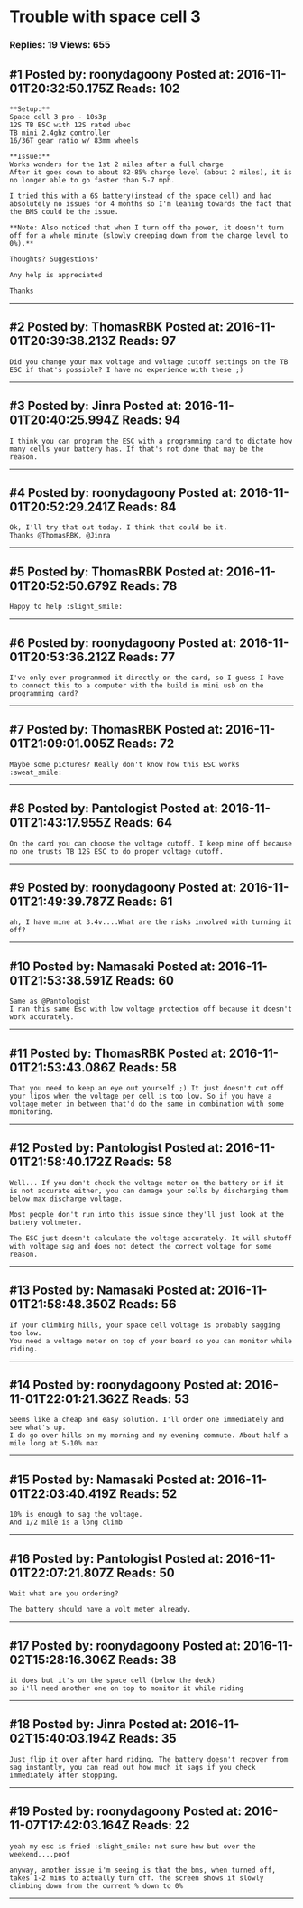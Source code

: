 # Trouble with space cell 3

### Replies: 19 Views: 655

## \#1 Posted by: roonydagoony Posted at: 2016-11-01T20:32:50.175Z Reads: 102

```
**Setup:**
Space cell 3 pro - 10s3p
12S TB ESC with 12S rated ubec
TB mini 2.4ghz controller
16/36T gear ratio w/ 83mm wheels

**Issue:** 
Works wonders for the 1st 2 miles after a full charge
After it goes down to about 82-85% charge level (about 2 miles), it is no longer able to go faster than 5-7 mph.

I tried this with a 6S battery(instead of the space cell) and had absolutely no issues for 4 months so I'm leaning towards the fact that the BMS could be the issue.

**Note: Also noticed that when I turn off the power, it doesn't turn off for a whole minute (slowly creeping down from the charge level to 0%).**

Thoughts? Suggestions?

Any help is appreciated

Thanks
```

---
## \#2 Posted by: ThomasRBK Posted at: 2016-11-01T20:39:38.213Z Reads: 97

```
Did you change your max voltage and voltage cutoff settings on the TB ESC if that's possible? I have no experience with these ;)
```

---
## \#3 Posted by: Jinra Posted at: 2016-11-01T20:40:25.994Z Reads: 94

```
I think you can program the ESC with a programming card to dictate how many cells your battery has. If that's not done that may be the reason.
```

---
## \#4 Posted by: roonydagoony Posted at: 2016-11-01T20:52:29.241Z Reads: 84

```
Ok, I'll try that out today. I think that could be it.
Thanks @ThomasRBK, @Jinra
```

---
## \#5 Posted by: ThomasRBK Posted at: 2016-11-01T20:52:50.679Z Reads: 78

```
Happy to help :slight_smile:
```

---
## \#6 Posted by: roonydagoony Posted at: 2016-11-01T20:53:36.212Z Reads: 77

```
I've only ever programmed it directly on the card, so I guess I have to connect this to a computer with the build in mini usb on the programming card?
```

---
## \#7 Posted by: ThomasRBK Posted at: 2016-11-01T21:09:01.005Z Reads: 72

```
Maybe some pictures? Really don't know how this ESC works :sweat_smile:
```

---
## \#8 Posted by: Pantologist Posted at: 2016-11-01T21:43:17.955Z Reads: 64

```
On the card you can choose the voltage cutoff. I keep mine off because no one trusts TB 12S ESC to do proper voltage cutoff.
```

---
## \#9 Posted by: roonydagoony Posted at: 2016-11-01T21:49:39.787Z Reads: 61

```
ah, I have mine at 3.4v....What are the risks involved with turning it off?
```

---
## \#10 Posted by: Namasaki Posted at: 2016-11-01T21:53:38.591Z Reads: 60

```
Same as @Pantologist
I ran this same Esc with low voltage protection off because it doesn't work accurately.
```

---
## \#11 Posted by: ThomasRBK Posted at: 2016-11-01T21:53:43.086Z Reads: 58

```
That you need to keep an eye out yourself ;) It just doesn't cut off your lipos when the voltage per cell is too low. So if you have a voltage meter in between that'd do the same in combination with some monitoring.
```

---
## \#12 Posted by: Pantologist Posted at: 2016-11-01T21:58:40.172Z Reads: 58

```
Well... If you don't check the voltage meter on the battery or if it is not accurate either, you can damage your cells by discharging them below max discharge voltage. 

Most people don't run into this issue since they'll just look at the battery voltmeter. 

The ESC just doesn't calculate the voltage accurately. It will shutoff with voltage sag and does not detect the correct voltage for some reason.
```

---
## \#13 Posted by: Namasaki Posted at: 2016-11-01T21:58:48.350Z Reads: 56

```
If your climbing hills, your space cell voltage is probably sagging too low. 
You need a voltage meter on top of your board so you can monitor while riding.
```

---
## \#14 Posted by: roonydagoony Posted at: 2016-11-01T22:01:21.362Z Reads: 53

```
Seems like a cheap and easy solution. I'll order one immediately and see what's up.
I do go over hills on my morning and my evening commute. About half a mile long at 5-10% max
```

---
## \#15 Posted by: Namasaki Posted at: 2016-11-01T22:03:40.419Z Reads: 52

```
10% is enough to sag the voltage.
And 1/2 mile is a long climb
```

---
## \#16 Posted by: Pantologist Posted at: 2016-11-01T22:07:21.807Z Reads: 50

```
Wait what are you ordering?

The battery should have a volt meter already.
```

---
## \#17 Posted by: roonydagoony Posted at: 2016-11-02T15:28:16.306Z Reads: 38

```
it does but it's on the space cell (below the deck)
so i'll need another one on top to monitor it while riding
```

---
## \#18 Posted by: Jinra Posted at: 2016-11-02T15:40:03.194Z Reads: 35

```
Just flip it over after hard riding. The battery doesn't recover from sag instantly, you can read out how much it sags if you check immediately after stopping.
```

---
## \#19 Posted by: roonydagoony Posted at: 2016-11-07T17:42:03.164Z Reads: 22

```
yeah my esc is fried :slight_smile: not sure how but over the weekend....poof

anyway, another issue i'm seeing is that the bms, when turned off, takes 1-2 mins to actually turn off. the screen shows it slowly climbing down from the current % down to 0%
```

---
